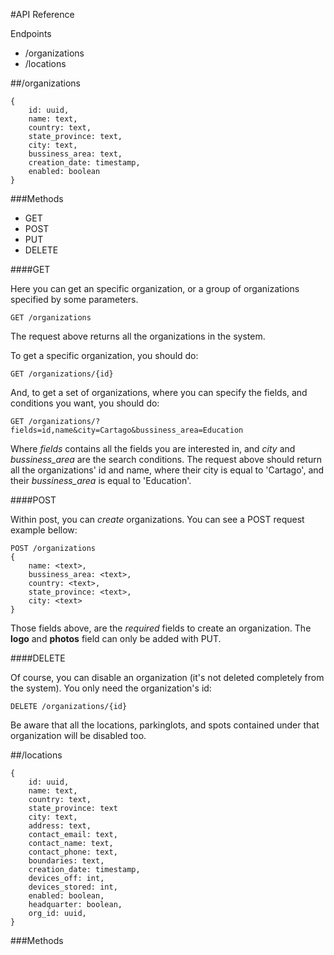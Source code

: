#API Reference

Endpoints

- /organizations
- /locations

##/organizations

	{
    	id: uuid,
        name: text,
        country: text,
        state_province: text,
        city: text,
        bussiness_area: text,
        creation_date: timestamp,
        enabled: boolean
    }

###Methods

 - GET
 - POST
 - PUT
 - DELETE

####GET

Here you can get an specific organization, or a group of organizations specified by some parameters.

    GET /organizations

The request above returns all the organizations in the system.

To get a specific organization, you should do:

    GET /organizations/{id}
And, to get a set of organizations, where you can specify the fields, and conditions you want, you should do:

    GET /organizations/?fields=id,name&city=Cartago&bussiness_area=Education
Where *fields* contains all the fields you are interested in, and *city* and *bussiness_area* are the search conditions. The request above should return all the organizations' id and name, where their city is equal to 'Cartago', and their *bussiness_area* is equal to 'Education'.

####POST

Within post, you can *create* organizations. You can see a POST request example bellow:

    POST /organizations
    {
	    name: <text>,
	    bussiness_area: <text>,
	    country: <text>,
	    state_province: <text>,
	    city: <text>
    }
Those fields above, are the *required* fields to create an organization. The **logo** and **photos** field can only be added with PUT.

####DELETE

Of course, you can disable an organization (it's not deleted completely from the system). You only need the organization's id:

	DELETE /organizations/{id}
    
Be aware that all the locations, parkinglots, and spots contained under that organization will be disabled too.

##/locations

	{
    	id: uuid,
        name: text,
        country: text,
        state_province: text
        city: text,
        address: text,
        contact_email: text,
        contact_name: text,
        contact_phone: text,
        boundaries: text,
        creation_date: timestamp,
        devices_off: int,
        devices_stored: int,
        enabled: boolean,
        headquarter: boolean,
        org_id: uuid,
    }

###Methods

    